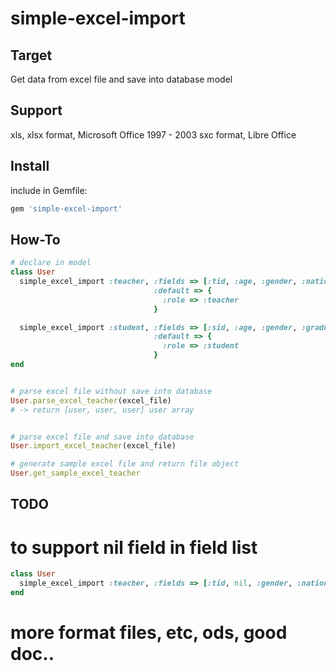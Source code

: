 simple-excel-import
===================


## Target
Get data from excel file and save into database model

## Support
xls, xlsx format, Microsoft Office 1997 - 2003
sxc format, Libre Office


## Install
include in Gemfile:

```bash
gem 'simple-excel-import'
```

## How-To

```ruby
# declare in model
class User
  simple_excel_import :teacher, :fields => [:tid, :age, :gender, :nation]
                                :default => {
                                  :role => :teacher
                                }

  simple_excel_import :student, :fields => [:sid, :age, :gender, :graduated]
                                :default => {
                                  :role => :student
                                }
end


# parse excel file without save into database
User.parse_excel_teacher(excel_file)
# -> return [user, user, user] user array


# parse excel file and save into database
User.import_excel_teacher(excel_file)

# generate sample excel file and return file object
User.get_sample_excel_teacher

```


## TODO
# to support nil field in field list
```ruby
class User
  simple_excel_import :teacher, :fields => [:tid, nil, :gender, :nation]
end
```
# more format files, etc, ods, good doc..

